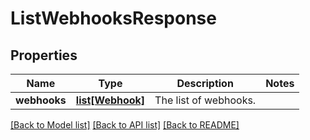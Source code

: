 # ListWebhooksResponse

## Properties
Name | Type | Description | Notes
------------ | ------------- | ------------- | -------------
**webhooks** | [**list[Webhook]**](Webhook.md) | The list of webhooks. | 

[[Back to Model list]](../README.md#documentation-for-models) [[Back to API list]](../README.md#documentation-for-api-endpoints) [[Back to README]](../README.md)


